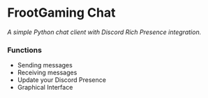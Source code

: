 # FrootGaming Chat
*A simple Python chat client with Discord Rich Presence integration.*

### Functions
- Sending messages
- Receiving messages
- Update your Discord Presence
- Graphical Interface
